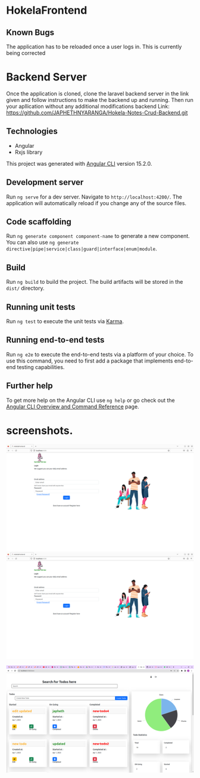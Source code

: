 # HokelaFrontend

## Known Bugs
The application has to be reloaded once a user logs in. This is currently being corrected

# Backend Server

Once the application is cloned, clone the laravel backend server in the link given and follow instructions to make the backend up and running. Then run your apllication without any additional modifications backend Link: https://github.com/JAPHETHNYARANGA/Hokela-Notes-Crud-Backend.git

## Technologies

* Angular
* Rxjs library


This project was generated with [Angular CLI](https://github.com/angular/angular-cli) version 15.2.0.

## Development server

Run `ng serve` for a dev server. Navigate to `http://localhost:4200/`. The application will automatically reload if you change any of the source files.

## Code scaffolding

Run `ng generate component component-name` to generate a new component. You can also use `ng generate directive|pipe|service|class|guard|interface|enum|module`.

## Build

Run `ng build` to build the project. The build artifacts will be stored in the `dist/` directory.

## Running unit tests

Run `ng test` to execute the unit tests via [Karma](https://karma-runner.github.io).

## Running end-to-end tests

Run `ng e2e` to execute the end-to-end tests via a platform of your choice. To use this command, you need to first add a package that implements end-to-end testing capabilities.

## Further help

To get more help on the Angular CLI use `ng help` or go check out the [Angular CLI Overview and Command Reference](https://angular.io/cli) page.

# screenshots.

![Screenshot of My Application](./src/assets/screenshots/screenshot1.png)
![Screenshot of My Application](./src/assets/screenshots/screenshot2.png)

![Screenshot of My Application](./src/assets/screenshots/Screenshot.png)

